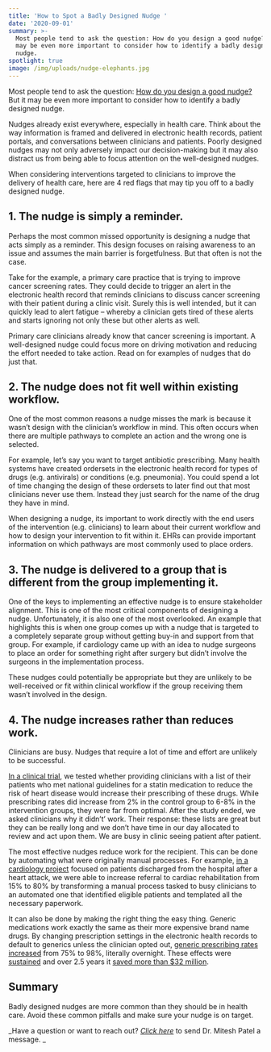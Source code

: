 ```yaml
---
title: 'How to Spot a Badly Designed Nudge '
date: '2020-09-01'
summary: >-
  Most people tend to ask the question: How do you design a good nudge? But it
  may be even more important to consider how to identify a badly designed
  nudge. 
spotlight: true
image: /img/uploads/nudge-elephants.jpg
---
```

Most people tend to ask the question: [How do you design a good nudge?](https://journalofethics.ama-assn.org/article/designing-nudges-success-health-care/2020-09) But it may be even more important to consider how to identify a badly designed nudge.  

Nudges already exist everywhere, especially in health care. Think about the way information is framed and delivered in electronic health records, patient portals, and conversations between clinicians and patients.  Poorly designed nudges may not only adversely impact our decision-making but it may also distract us from being able to focus attention on the well-designed nudges. 

When considering interventions targeted to clinicians to improve the delivery of health care, here are 4 red flags that may tip you off to a badly designed nudge.

## 1. The nudge is simply a reminder.

Perhaps the most common missed opportunity is designing a nudge that acts simply as a reminder. This design focuses on raising awareness to an issue and assumes the main barrier is forgetfulness. But that often is not the case. 

Take for the example, a primary care practice that is trying to improve cancer screening rates. They could decide to trigger an alert in the electronic health record that reminds clinicians to discuss cancer screening with their patient during a clinic visit. Surely this is well intended, but it can quickly lead to alert fatigue – whereby a clinician gets tired of these alerts and starts ignoring not only these but other alerts as well. 

Primary care clinicians already know that cancer screening is important.  A well-designed nudge could focus more on driving motivation and reducing the effort needed to take action. Read on for examples of nudges that do just that.

## 2. The nudge does not fit well within existing workflow.

One of the most common reasons a nudge misses the mark is because it wasn’t design with the clinician’s workflow in mind. This often occurs when there are multiple pathways to complete an action and the wrong one is selected.  

For example, let’s say you want to target antibiotic prescribing.  Many health systems have created ordersets in the electronic health record for types of drugs (e.g. antivirals) or conditions (e.g. pneumonia). You could spend a lot of time changing the design of these ordersets to later find out that most clinicians never use them. Instead they just search for the name of the drug they have in mind. 

When designing a nudge, its important to work directly with the end users of the intervention (e.g. clinicians) to learn about their current workflow and how to design your intervention to fit within it. EHRs can provide important information on which pathways are most commonly used to place orders.

## 3. The nudge is delivered to a group that is different from the group implementing it.

One of the keys to implementing an effective nudge is to ensure stakeholder alignment.  This is one of the most critical components of designing a nudge.  Unfortunately, it is also one of the most overlooked.  An example that highlights this is when one group comes up with a nudge that is targeted to a completely separate group without getting buy-in and support from that group.  For example, if cardiology came up with an idea to nudge surgeons to place an order for something right after surgery but didn’t involve the surgeons in the implementation process. 

These nudges could potentially be appropriate but they are unlikely to be well-received or fit within clinical workflow if the group receiving them wasn’t involved in the design.  

## 4. The nudge increases rather than reduces work.

Clinicians are busy.  Nudges that require a lot of time and effort are unlikely to be successful. 

[In a clinical trial](https://jamanetwork.com/journals/jamanetworkopen/fullarticle/2688535), we tested whether providing clinicians with a list of their patients who met national guidelines for a statin medication to reduce the risk of heart disease would increase their prescribing of these drugs. While prescribing rates did increase from 2% in the control group to 6-8% in the intervention groups, they were far from optimal. After the study ended, we asked clinicians why it didn’t’ work.  Their response: these lists are great but they can be really long and we don’t have time in our day allocated to review and act upon them.  We are busy in clinic seeing patient after patient.

The most effective nudges reduce work for the recipient.  This can be done by automating what were originally manual processes.  For example, [in a cardiology project](https://jamanetwork.com/journals/jama/fullarticle/2738630) focused on patients discharged from the hospital after a heart attack, we were able to increase referral to cardiac rehabilitation from 15% to 80% by transforming a manual process tasked to busy clinicians to an automated one that identified eligible patients and templated all the necessary paperwork.

It can also be done by making the right thing the easy thing.  Generic medications work exactly the same as their more expensive brand name drugs. By changing prescription settings in the electronic health records to default to generics unless the clinician opted out, [generic prescribing rates increased](https://jamanetwork.com/journals/jamainternalmedicine/fullarticle/2520677) from 75% to 98%, literally overnight.  These effects were [sustained](https://link.springer.com/article/10.1007/s11606-018-4719-9) and over 2.5 years it [saved more than $32 million](https://freakonomics.com/podcast/nudge-london/).

## Summary

Badly designed nudges are more common than they should be in health care. Avoid these common pitfalls and make sure your nudge is on target.

_Have a question or want to reach out?  _[_Click here_](https://www.miteshspatel.com/contact/)_ to send Dr. Mitesh Patel a message. 
_
